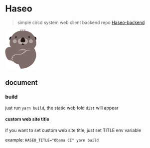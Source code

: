 # Haseo
> simple ci/cd system web client
> backend repo [Haseo-backend](https://github.com/A-Horse/haseo-backend)

![Haseo](./assets/haseo-small.png)

## document
### build
just run `yarn build`, the static web fold `dist` will appear

#### custom web site title
if you want to set custom web site title, just set TITLE env variable

example: `HASEO_TITLE="Obama CI" yarn build`

